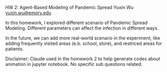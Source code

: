 HW 2: Agent-Based Modeling of Pandemic Spread
Yuxin Wu yuxin.wu@emory.edu

In this homework, I explored different scenario of Pandemic Spread Modeling. Different parameters can affect the infection in different ways.


In the future, we can add more real-world scenario in the experiment, like adding frequently visited areas (e.b. school, store), and restriced areas for patients.

Disclaimer: Claude used in the homework 2 to help generate codes about animation in jupyter notebook. No specific sub questions related.